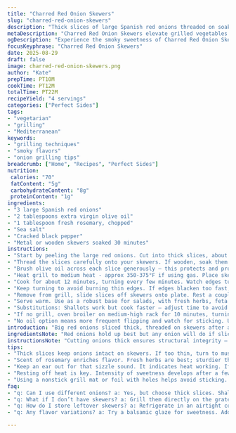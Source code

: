 ```yaml
---
title: "Charred Red Onion Skewers"
slug: "charred-red-onion-skewers"
description: "Thick slices of large Spanish red onions threaded on soaked skewers, brushed with olive oil and sprinkled with fresh rosemary. Seasoned simply with sea salt and cracked pepper. Grilled over medium heat until soft with char marks. Aromas sharp, sweet, smoky. Serve off skewers to release sweetness. Uses rosemary instead of thyme. Skewer soak prevents burning. Cook 12 minutes, looking for translucent edges and slight collapse. Best on gas grill or charcoal ember bed. Substitute shallots or white onions for variations. Omit oil for no-fat but watch sticking. A smoky, tender base for salads or sides."
metaDescription: "Charred Red Onion Skewers elevate grilled vegetables with bold flavor thanks to rosemary, olive oil, and smoky char."
ogDescription: "Experience the smoky sweetness of Charred Red Onion Skewers. Perfect for salads or sides - don't skip the soak!"
focusKeyphrase: "Charred Red Onion Skewers"
date: 2025-08-29
draft: false
image: charred-red-onion-skewers.png
author: "Kate"
prepTime: PT10M
cookTime: PT12M
totalTime: PT22M
recipeYield: "4 servings"
categories: ["Perfect Sides"]
tags:
- "vegetarian"
- "grilling"
- "Mediterranean"
keywords:
- "grilling techniques"
- "smoky flavors"
- "onion grilling tips"
breadcrumb: ["Home", "Recipes", "Perfect Sides"]
nutrition: 
 calories: "70"
 fatContent: "5g"
 carbohydrateContent: "8g"
 proteinContent: "1g"
ingredients:
- "3 large Spanish red onions"
- "2 tablespoons extra virgin olive oil"
- "1 tablespoon fresh rosemary, chopped"
- "Sea salt"
- "Cracked black pepper"
- "Metal or wooden skewers soaked 30 minutes"
instructions:
- "Start by peeling the large red onions. Cut into thick slices, about 1.2 cm (half an inch plus a touch). Don’t go thinner; you want the layers to hold together on the skewers without falling apart mid-grill."
- "Thread the slices carefully onto your skewers. If wooden, soak them at least 30 minutes to prevent charring; metal skewers heat evenly but can get hot, so be cautious."
- "Brush olive oil across each slice generously — this protects and promotes caramelization. Sprinkle chopped rosemary evenly, a fragrant swap for thyme. Salt lightly; pepper just a dash. Seasoning early lets it soak during grilling."
- "Heat grill to medium heat - approx 350-375°F if using gas. Place skewers across grates. Don’t crowd. Listen first: faint sizzle means the oil hits heat, onions start to soften."
- "Cook for about 12 minutes, turning every few minutes. Watch edges turn translucent, tiny blisters form, and slight blackened spots appear. A subtle char smell but not burnt. Texture should yield easily to a fork without collapsing."
- "Keep turning to avoid burning thin edges. If edges blacken too fast, move skewers away from direct flame or lower heat slightly."
- "Remove from grill, slide slices off skewers onto plate. Rest a couple minutes — aroma deepens, sweetness intensifies."
- "Serve warm. Use as a robust base for salads, with fresh herbs, feta or drizzle balsamic vinegar for complexity."
- "Substitutions: Shallots work but cook faster — adjust time to avoid mushiness. White onions hold shape better if preferred."
- "If no grill, oven broiler on medium-high rack for 10 minutes, turning once midway, mimics char. Keep a close eye."
- "No oil option means more frequent flipping and watch for sticking. Use nonstick grill mat or foil with holes punched to reduce stuck onions."
introduction: "Big red onions sliced thick, threaded on skewers after a good soak. Olive oil and fresh rosemary give a punch of aroma, salt, pepper bring out latent sweetness. Fire kiss turns layers from raw bite to tender melt. Charred edges contrast sweet heart. Medium grill heat crucial - too hot burns, too low steams. Watch those onions closely. Achieving balance between smoke, softness, and that caramelized edge. Simple technique, but requires attention. Quick flip every 3-4 minutes. Wooden skewers soak so no flame flare ups. Alternative herbs help swagger the flavor profile - rosemary aromatic, more piney than thyme’s herbal lift. Approach onions like muscle. Respect them. Don't skimp thickness or drip oil. Otherwise, dry or uneven cooking."
ingredientsNote: "Red onions hold up best but any onion will do if sliced thick and treated gently. Fresh herbs increase fragrance; rosemary’s woody notes are sturdier on flames. Olive oil coats and lends fat for caramelization; use a neutral oil if preferred but avoid butter here — higher smoke point oils needed. Metallic skewers conduct heat; wooden skewers safer but soak well to avoid fire hazards. Salt at the start draws moisture, try not to over salting which draws too much juice and weakens slices. Pepper ground fresh just before grilling for best pungency. Timing depends on onion size and grill heat; trust visual and tactile cues rather than clock."
instructionsNote: "Cutting onions thick ensures structural integrity — thinner slices turn to pulp quickly. Skewer threading aligns layers vertically; don’t overcrowd. Oil coating is key — ensures caramelization and prevents sticking. If grill flames flare from dripping oil, shift skewers to indirect heat. Listen for steady sizzle sounds, not crackles of flames. Flipping every 3 minutes encourages even cooks and prevents charring one side. Watch for translucent edges; when knife or fork slides through with light resistance, onions are ready. Resting off heat lets sugars redistribute. If oven broiler used, grill pan or rack needed to allow air circulation; open flame replaces broiler cycles but don’t leave unattended. Handling delicate onion slices requires patience; turn gently with tongs to keep slices intact."
tips:
- "Thick slices keep onions intact on skewers. If too thin, turn to mush. Aim for about 1.2 cm. Layered but firm. Oil prevents sticking; no oil means constant flipping or risk of burning."
- "Scent of rosemary enriches flavor. Fresh herbs are best; sturdier than dried. Experiment with thyme or even sage for different depth. Adjust grilling time for shallots. Cook them faster. Watch closely."
- "Keep an ear out for that sizzle sound. It indicates heat working. If flames hit, shift to indirect heat. Overcrowding leads to steaming instead of grilling. Maintain space."
- "Resting off heat is key. Intensity of sweetness develops after a few minutes. Move gently when serving; preserving shape matters. Sugars redistribute. Provides richer flavor."
- "Using a nonstick grill mat or foil with holes helps avoid sticking. No oil means diligence required. Keep flipping. Watch edges carefully. Dark but not burnt. A smoky hint comes from char."
faq:
- "q: Can I use different onions? a: Yes, but choose thick slices. Shallots cook quick, white onions hold their shape better. Watch those cook times closely."
- "q: What if I don’t have skewers? a: Grill them directly on the grates. Use a grill rack or basket. Helps prevent falling through. Keep an eye on sticking."
- "q: How do I store leftover skewers? a: Refrigerate in an airtight container for up to 3 days. Reheat gently or enjoy cold. Flavor intensifies over time."
- "q: Any flavor variations? a: Try a balsamic glaze for sweetness. Add garlic paste to oil or pepper flakes for kick. Switch herbs to match dishes you're making."

---
```

